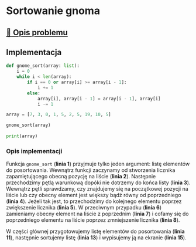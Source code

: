 # Sortowanie gnoma

## [:link: Opis problemu](../../../../algorithms/sorting/gnome-sort.md)

## Implementacja

```python linenums="1"
def gnome_sort(array: list):
    i = 0
    while i < len(array):
        if i == 0 or array[i] >= array[i - 1]:
            i += 1
        else:
            array[i], array[i - 1] = array[i - 1], array[i]
            i -= 1

array = [7, 3, 0, 1, 5, 2, 5, 19, 10, 5]

gnome_sort(array)
    
print(array)
```

### Opis implementacji

Funkcja `gnome_sort` (**linia 1**) przyjmuje tylko jeden argument: listę elementów do posortowania. Wewnątrz funkcji zaczynamy od stworzenia licznika zapamiętującego obecną pozycję na liście (**linia 2**). Następnie przechodzimy pętlą warunkową dopóki nie dotrzemy do końca listy (**linia 3**). Wewnątrz pętli sprawdzamy, czy znajdujemy się na początkowej pozycji na liście lub czy obecny element jest większy bądź równy od poprzedniego (**linia 4**). Jeżeli tak jest, to przechodzimy do kolejnego elementu poprzez zwiększenie licznika (**linia 5**). W przeciwnym przypadku (**linia 6**) zamieniamy obecny element na liście z poprzednim (**linia 7**) i cofamy się do poprzedniego elementu na liście poprzez zmniejszenie licznika (**linia 8**).

W części głównej przygotowujemy listę elementów do posortowania (**linia 11**), następnie sortujemy listę (**linia 13**) i wypisujemy ją na ekranie (**linia 15**).